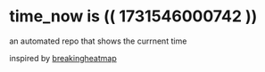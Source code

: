 # time_now is (( 1731546000742 ))

an automated repo that shows the currnent time

inspired by [breakingheatmap](https://github.com/breakingheatmap/breakingheatmap)
